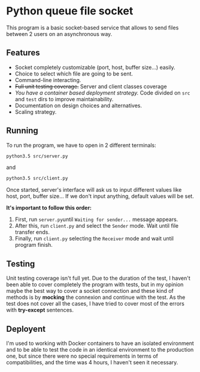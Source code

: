 # Python queue file socket

This program is a basic socket-based service that allows to send files between 2 users on an asynchronous way.

## Features
  - Socket completely customizable (port, host, buffer size...) easily.
  - Choice to select which file are going to be sent.
  - Command-line interacting.
  - ~~Full unit testing coverage.~~ Server and client classes coverage
  - *You have a container based deployment strategy.* Code divided on `src` and `test` dirs to improve maintainability.
  - Documentation on design choices and alternatives.
  - Scaling strategy.

## Running
To run the program, we have to open in 2 different terminals:
```bash
python3.5 src/server.py
```
and
```bash
python3.5 src/client.py
```

Once started, server's interface will ask us to input different values like host, port, buffer size... If we don't input anything, default values will be set.

**It's important to follow this order:**
1. First, run `server.py`until ```Waiting for sender...``` message appears.
2. After this, run `client.py` and select the `Sender` mode. Wait until file transfer ends.
3. Finally, run `client.py` selecting the `Receiver` mode and wait until program finish.

## Testing

Unit testing coverage isn't full yet. Due to the duration of the test, I haven't been able to cover completely
the program with tests, but in my opinion maybe the best way to cover a socket connection and these kind of methods is by __mocking__ 
the connexion and continue with the test. As the test does not cover all the cases, I have tried to cover most of the 
errors with __try-except__ sentences.

## Deployent

I'm used to working with Docker containers to have an isolated environment and to be able to test the code in an identical
 environment to the production one, but since there were no special requirements in terms of compatibilities, 
 and the time was 4 hours, I haven't seen it necessary.